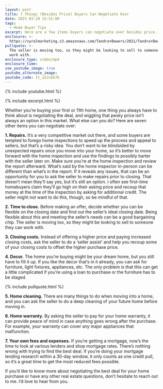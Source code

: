 ```yaml
---
layout: post
title: 7 Things (Besides Price) Buyers Can Negotiate Over
date: 2021-03-29 15:51:00
tags:
  - Home Buyer Tips
excerpt: Here are a few items buyers can negotiate over besides price.
enclosure: >-
  https://vyralmarketing.s3.amazonaws.com/Tandra+Bowers/2021/Tandra+Bowers+Video+Blog+7+Things+to+Negotiate+When+Buying+a+Home.mp4
pullquote: >-
  The seller is moving too, so they might be looking to sell to someone they can
  work with.
enclosure_type: video/mp4
enclosure_time:
use_youtube_image: true
youtube_alternate_image:
youtube_code: It_uSJcbk7k
---
```

{% include youtube.html %}

{% include excerpt.html %}

Whether you’re buying your first or 11th home, one thing you always have to think about is negotiating the deal, and wiggling that pesky price isn’t always an option in this market. What else can you do? Here are seven other items you can negotiate over:

**1\. Repairs.** It’s a very competitive market out there, and some buyers are tempted to forego home inspections to speed up the process and appeal to sellers, but that’s a risky idea. You don’t want to be blindsided by unexpected repairs once you move into your home, so it’s better to move forward with the home inspection and use the findings to possibly barter with the seller later on. Make sure you’re at the home inspection and review the report afterward. What’s said by the home inspector in-person can be different than what’s in the report. If it reveals any issues, that can be an opportunity for you to ask the seller to make repairs prior to closing. That doesn’t mean they’ll say yes, but it’s still an option. I often see first-time homebuyers claim they’ll go high on their asking price and recoup that money at the time of the inspection by asking for additional credit. The seller might not want to do this, though, so be mindful of that.&nbsp;

**2\. Time to close.** Before making an offer, decide whether you can be flexible on the closing date and find out the seller’s ideal closing date. Being flexible about this and meeting the seller’s needs can be a good bargaining chip. The seller is moving too, so they might be looking to sell to someone they can work with.&nbsp;

**3\. Closing costs.** Instead of offering a higher price and paying increased closing costs, ask the seller to do a ‘seller assist’ and help you recoup some of your closing costs to offset the higher purchase price.&nbsp;

**4\. Decor.** The home you’re buying might be your dream home, but you still have to fill it up. If you like the decor that’s in it already, you can ask for furniture, light fixtures, appliances, etc. The only problem is that this can get a little complicated if you’re using a loan to purchase or the furniture has to be staged.

{% include pullquote.html %}

**5\. Home cleaning.** There are many things to do when moving into a home, and you can ask the seller to do a deep cleaning of your future home before moving in.&nbsp;

**6\. Home warranty.** By asking the seller to pay for your home warranty, it can provide peace of mind in case anything goes wrong after the purchase. For example, your warranty can cover any major appliances that malfunction.

**7\. Your own fees and expenses.** If you’re getting a mortgage, now’s the time to look at various lenders and shop mortgage rates. There’s nothing wrong with trying to find the best deal. If you’re doing your mortgage lending research within a 30-day window, it only counts as one credit pull, so it’s a great time to get the most reduced fees possible.&nbsp;

If you’d like to know more about negotiating the best deal for your home purchase or have any other real estate questions, don’t hesitate to reach out to me. I’d love to hear from you.
